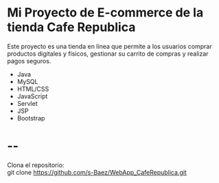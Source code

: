 # Mi Proyecto de E-commerce de la tienda Cafe Republica
Este proyecto es una tienda en línea que permite a los usuarios comprar productos digitales y físicos, gestionar su carrito de compras y realizar pagos seguros.
- Java
- MySQL
- HTML/CSS
- JavaScript
- Servlet
- JSP
- Bootstrap
# --
 Clona el repositorio:                     
 git clone https://github.com/s-Baez/WebApp_CafeRepublica.git
  
